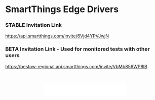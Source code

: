 # SmartThings Edge Drivers

### STABLE Invitation Link

https://api.smartthings.com/invite/6Vjd4YPVJwjN

### BETA Invitation Link - Used for monitored tests with other users

https://bestow-regional.api.smartthings.com/invite/VbMb856WP8lB

<br /><div align="center"><a target="_blank" href="https://buymeacoffee.com/w35l3y"><img src="resources/pizza.svg" height="40" /></a></div>
